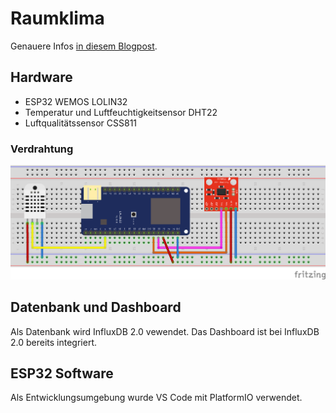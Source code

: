 # Raumklima

Genauere Infos [in diesem Blogpost](https://gnulinux.ch/raumklima-messen-und-aufzeichen-mit-esp32-und-influxdb).

## Hardware
- ESP32 WEMOS LOLIN32
- Temperatur und Luftfeuchtigkeitsensor DHT22
- Luftqualitätssensor CSS811

### Verdrahtung
![Verdarahtung](docs/circuit_diagram.png)

## Datenbank und Dashboard
Als Datenbank wird InfluxDB 2.0 vewendet. Das Dashboard ist bei InfluxDB 2.0 bereits integriert.

## ESP32 Software
Als Entwicklungsumgebung wurde VS Code mit PlatformIO verwendet.
